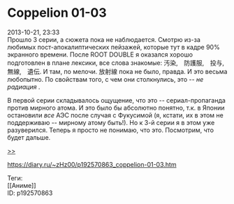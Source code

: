 Coppelion 01-03
================

   
 2013-10-21, 23:33   
  Прошло 3 серии, а сюжета пока не наблюдается. Смотрю из-за любимых пост-апокалиптических пейзажей, которые тут в кадре 90% экранного времени. После ROOT DOUBLE я оказался хорошо подготовлен в плане лексики, все слова знакомые: 汚染,　防護服,　投与,　無線,　遺伝. И там, по мелочи. 放射線 пока не было, правда. И это весьма любопытно. По свойствам того, с чем они столкнулись, это --  *не радиация*  .   
   
 В первой серии складывалось ощущение, что это -- сериал-пропаганда против мирного атома. И это было бы абсолютно понятно, т.к. в Японии остановили  *все*  АЭС после случая с Фукусимой (я, кстати, их в этом не поддерживаю -- мирному атому быть!). Но к 3-й серии я в этом уже разуверился. Теперь я просто не понимаю, что это. Посмотрим, что будет дальше.   
   
  [>>](Coppelion%2004-13%20END)    
    
 <https://diary.ru/~zHz00/p192570863_coppelion-01-03.htm>   
   
 Теги:   
 [[Аниме]]   
 ID: p192570863